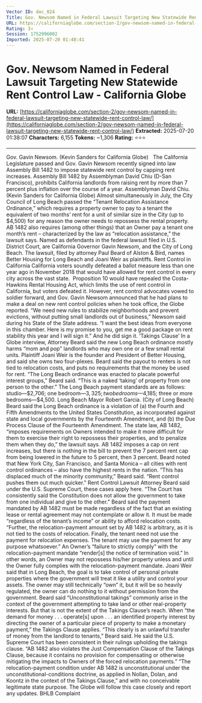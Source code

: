 ```yaml
---
Vector ID: doc_024
Title: Gov. Newsom Named in Federal Lawsuit Targeting New Statewide Rent Control Law - California Globe
URL: https://californiaglobe.com/section-2/gov-newsom-named-in-federal-lawsuit-targeting-new-statewide-rent-control-law/
Rating: 3⭐
Session: 1752996002
Imported: 2025-07-20 01:48:41
---
```


# Gov. Newsom Named in Federal Lawsuit Targeting New Statewide Rent Control Law - California Globe

**URL:** [https://californiaglobe.com/section-2/gov-newsom-named-in-federal-lawsuit-targeting-new-statewide-rent-control-law/](https://californiaglobe.com/section-2/gov-newsom-named-in-federal-lawsuit-targeting-new-statewide-rent-control-law/)
**Extracted:** 2025-07-20 01:38:07
**Characters:** 6,155
**Tokens:** ~1,306
**Rating:** ⭐⭐⭐

---

Gov. Gavin Newsom. (Kevin Sanders for California Globe)
 
The California Legislature passed and Gov. Gavin Newsom recently signed into law Assembly Bill 1482 to impose statewide rent control by capping rent increases. Assembly Bill 1482 by Assemblyman David Chiu (D-San Francisco), prohibits California landlords from raising rent by more than 7 percent plus inflation over the course of a year.
Assemblyman David Chiu. (Kevin Sanders for California Globe)
Almost simultaneously in July, the City Council of Long Beach passed the “Tenant Relocation Assistance Ordinance,” which requires a property owner to pay to a tenant the equivalent of two months’ rent for a unit of similar size in the City (up to $4,500) for any reason the owner needs to repossess the rental property.
AB 1482 also requires (among other things) that an Owner pay a tenant one month’s rent – characterized by the law as “relocation assistance,” the lawsuit says.
Named as defendants in the federal lawsuit filed in U.S. District Court, are California Governor Gavin Newsom, and the City of Long Beach. The lawsuit, filed by attorney Paul Beard of Alston & Bird, names Better Housing for Long Beach and Joani Weir as plaintiffs.
Rent Control in California
California voters soundly defeated a ballot measure less than one year ago in November 2018 that would have allowed for rent control in every city across the vast state.  Proposition 10 would have repealed the Costa-Hawkins Rental Housing Act, which limits the use of rent control in California, but voters defeated it.
However, rent control advocates vowed to soldier forward, and Gov. Gavin Newsom announced that he had plans to make a deal on new rent control policies when he took office, the Globe reported. “We need new rules to stabilize neighborhoods and prevent evictions, without putting small landlords out of business,” Newsom said during his State of the State address. “I want the best ideas from everyone in this chamber. Here is my promise to you, get me a good package on rent stability this year and I will sign it.”
And he did sign it.
‘Takings Clause’
In a Globe interview, Attorney Beard said the new Long Beach ordinance mostly harms “mom and pop” landlords who may own one or a few small rental units. Plaintiff Joani Weir is the founder and President of Better Housing, and said she owns two four-plexes.
Beard said the payout to renters is not tied to relocation costs, and puts no requirements that the money be used for rent. “The Long Beach ordinance was enacted to placate powerful interest groups,” Beard said. “This is a naked ‘taking’ of property from one person to the other.”
The Long Beach payment standards are as follows: studio—$2,706; one bedroom—$3,325; two bedrooms—$4,185; three or more bedrooms—$4,500.
Long Beach Mayor Robert Garcia. (City of Long Beach)
Beard said the Long Beach ordinance is a violation of (a) the Fourth and Fifth Amendments to the United States Constitution, as incorporated against state and local governments by the Fourteenth Amendment, and (b) the Due Process Clause of the Fourteenth Amendment.
The state law, AB 1482, “imposes requirements on Owners intended to make it more difficult for them to exercise their right to repossess their properties, and to penalize them when they do,” the lawsuit says. AB 1482 imposes a cap on rent increases, but there is nothing in the bill to prevent the 7 percent rent cap from being lowered in the future to 5 percent, then 3 percent.
Beard noted that New York City, San Francisco, and Santa Monica – all cities with rent control ordinances – also have the highest rents in the nation. “This has displaced much of the minority community,” Beard said. “Rent control pushes them out much quicker.”
Rent Control Lawsuit
Attorney Beard said under the U.S. Supreme Court, these cases apply here. “The Court has consistently said the Constitution does not allow the government to take from one individual and give to the other.”
Beard said the payment mandated by AB 1482 must be made regardless of the fact that an existing lease or rental agreement may not contemplate or allow it. It must be made “regardless of the tenant’s income” or ability to afford relocation costs. “Further, the relocation-payment amount set by AB 1482 is arbitrary, as it is not tied to the costs of relocation. Finally, the tenant need not use the payment for relocation expenses. The tenant may use the payment for any purpose whatsoever.”
An Owner’s “failure to strictly comply” with the relocation-payment mandate “render[s] the notice of termination void.” In other words, an Owner may not repossess his/her property unless and until the Owner fully complies with the relocation-payment mandate.
Joani Weir said that in Long Beach, the goal is to take control of personal private properties where the government will treat it like a utility and control your assets. The owner may still technically “own” it, but it will be so heavily regulated, the owner can do nothing to it without permission from the government.
Beard said “Unconstitutional takings” commonly arise in the context of the government attempting to take land or other real-property interests. But that is not the extent of the Takings Clause’s reach. When “the demand for money . . . operate[s] upon . . . an identified property interest by directing the owner of a particular piece of property to make a monetary payment,” the Takings Clause applies.
“This clearly is an unlawful transfer of money from the landlord to tenants,” Beard said.
He said the U.S. Supreme Court has been consistent in their rulings upholding the takings clause. “AB 1482 also violates the Just Compensation Clause of the Takings Clause, because it contains no provision for compensating or otherwise mitigating the impacts to Owners of the forced relocation payments.”
“The relocation-payment condition under AB 1482 is unconstitutional under the unconstitutional-conditions doctrine, as applied in Nollan, Dolan, and Koontz in the context of the Takings Clause,” and with no conceivable legitimate state purpose.
The Globe will follow this case closely and report any updates.
BHLB Complaint

